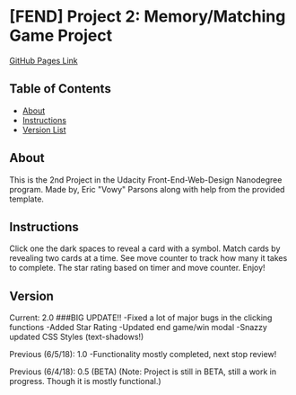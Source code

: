 # [FEND] Project 2: Memory/Matching Game Project
[GitHub Pages Link](https://vowy.github.io/FEND-project-2/)

## Table of Contents

* [About](#about)
* [Instructions](#instructions)
* [Version List](#version)

## About

This is the 2nd Project in the Udacity Front-End-Web-Design Nanodegree program.
Made by, Eric "Vowy" Parsons along with help from the provided template.

## Instructions

Click one the dark spaces to reveal a card with a symbol. Match cards by revealing two cards at a time. See move counter to track how many it takes to complete. The star rating based on timer and move counter. Enjoy!

## Version
Current: 2.0
###BIG UPDATE!!
-Fixed a lot of major bugs in the clicking functions
-Added Star Rating
-Updated end game/win modal
-Snazzy updated CSS Styles (text-shadows!)

Previous (6/5/18): 1.0
-Functionality mostly completed, next stop review!

Previous (6/4/18): 0.5 (BETA)
(Note: Project is still in BETA, still a work in progress. Though it is mostly functional.)

